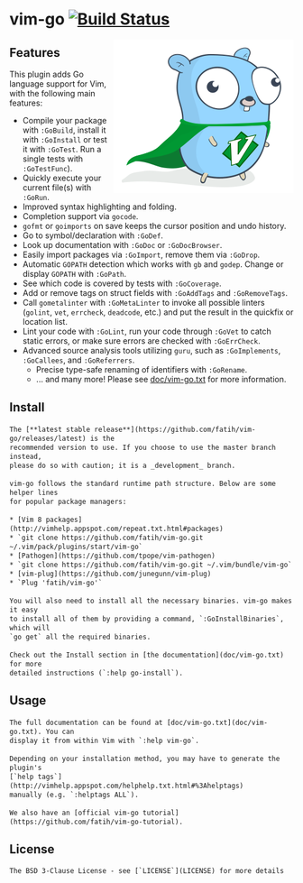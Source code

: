 # vim-go [![Build Status](http://img.shields.io/travis/fatih/vim-go.svg?style=flat-square)](https://travis-ci.org/fatih/vim-go)

<p align="center">
<img style="float: right;" src="assets/vim-go.png" alt="Vim-go logo"/>
</p>

## Features

This plugin adds Go language support for Vim, with the following main features:

* Compile your package with `:GoBuild`, install it with `:GoInstall` or test it
with `:GoTest`. Run a single tests with `:GoTestFunc`).
* Quickly execute your current file(s) with `:GoRun`.
* Improved syntax highlighting and folding.
* Completion support via `gocode`.
* `gofmt` or `goimports` on save keeps the cursor position and undo history.
* Go to symbol/declaration with `:GoDef`.
* Look up documentation with `:GoDoc` or `:GoDocBrowser`.
* Easily import packages via `:GoImport`, remove them via `:GoDrop`.
* Automatic `GOPATH` detection which works with `gb` and `godep`. Change or
display `GOPATH` with `:GoPath`.
* See which code is covered by tests with `:GoCoverage`.
* Add or remove tags on struct fields with `:GoAddTags` and `:GoRemoveTags`.
* Call `gometalinter` with `:GoMetaLinter` to invoke all possible linters
(`golint`, `vet`, `errcheck`, `deadcode`, etc.) and put the result in the
quickfix or location list.
* Lint your code with `:GoLint`, run your code through `:GoVet` to catch static
errors, or make sure errors are checked with `:GoErrCheck`.
* Advanced source analysis tools utilizing `guru`, such as `:GoImplements`,
	`:GoCallees`, and `:GoReferrers`.
	* Precise type-safe renaming of identifiers with `:GoRename`.
	* ... and many more! Please see [doc/vim-go.txt](doc/vim-go.txt) for more
	information.

## Install

	The [**latest stable release**](https://github.com/fatih/vim-go/releases/latest) is the
	recommended version to use. If you choose to use the master branch instead,
	please do so with caution; it is a _development_ branch.

	vim-go follows the standard runtime path structure. Below are some helper lines
	for popular package managers:

	* [Vim 8 packages](http://vimhelp.appspot.com/repeat.txt.html#packages)
	* `git clone https://github.com/fatih/vim-go.git ~/.vim/pack/plugins/start/vim-go`
	* [Pathogen](https://github.com/tpope/vim-pathogen)
	* `git clone https://github.com/fatih/vim-go.git ~/.vim/bundle/vim-go`
	* [vim-plug](https://github.com/junegunn/vim-plug)
	* `Plug 'fatih/vim-go'`

	You will also need to install all the necessary binaries. vim-go makes it easy
	to install all of them by providing a command, `:GoInstallBinaries`, which will
	`go get` all the required binaries.

	Check out the Install section in [the documentation](doc/vim-go.txt) for more
	detailed instructions (`:help go-install`).

## Usage

	The full documentation can be found at [doc/vim-go.txt](doc/vim-go.txt). You can
	display it from within Vim with `:help vim-go`.

	Depending on your installation method, you may have to generate the plugin's
	[`help tags`](http://vimhelp.appspot.com/helphelp.txt.html#%3Ahelptags)
	manually (e.g. `:helptags ALL`).

	We also have an [official vim-go tutorial](https://github.com/fatih/vim-go-tutorial).

## License

	The BSD 3-Clause License - see [`LICENSE`](LICENSE) for more details
